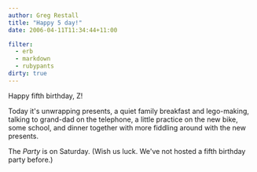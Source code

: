 ```yaml
---
author: Greg Restall
title: "Happy 5 day!"
date: 2006-04-11T11:34:44+11:00

filter:
  - erb
  - markdown
  - rubypants
dirty: true
---
```


Happy fifth birthday, Z!

Today it's unwrapping presents, a quiet family breakfast and lego-making, talking to grand-dad on the telephone, a little practice on the new bike, some school, and dinner together with more fiddling around with the new presents.

The *Party* is on Saturday.  (Wish us luck. We've not hosted a fifth birthday party before.)